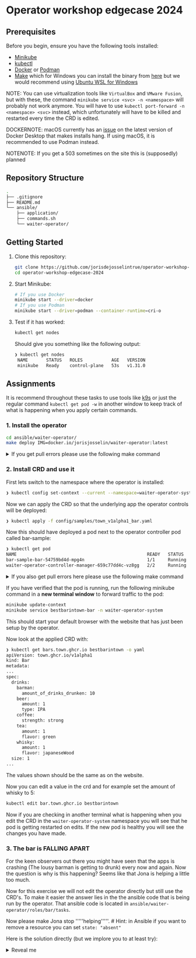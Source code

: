 
# Operator workshop edgecase 2024

## Prerequisites

Before you begin, ensure you have the following tools installed:

- [Minikube](https://minikube.sigs.k8s.io/docs/start/)
- [kubectl](https://kubernetes.io/docs/tasks/tools/)
- [Docker](https://docs.docker.com/get-docker/) or [Podman](https://podman.io/docs/installation)
- [Make](https://www.gnu.org/software/make/) which for Windows you can install the binary from [here](https://gnuwin32.sourceforge.net/packages/make.htm) but we would recommend using [Ubuntu WSL for Windows](https://ubuntu.com/desktop/wsl)

NOTE: You can use virtualization tools like `VirtualBox` and `VMware Fusion`, but with these, the command `minikube service <svc> -n <namespace>` will probably not work anymore. You will have to use `kubectl port-forward -n <namespace> <svc>` instead, which unfortunately will have to be killed and restarted every time the CRD is edited.

DOCKERNOTE: macOS currently has an [issue](https://github.com/docker/cli/issues/5412) on the latest version of Docker Desktop that makes installs hang. If using macOS, it is recommended to use Podman instead.

NOTENOTE: If you get a 503 sometimes on the site this is (supposedly) planned

## Repository Structure

```bash
.
├── .gitignore
├── README.md
└── ansible/
    ├── application/
    ├── commands.sh
    └── waiter-operator/
```

## Getting Started

1. Clone this repository:
   ```bash
   git clone https://github.com/jorisdejosselintrue/operator-workshop-edgecase-2024.git
   cd operator-workshop-edgecase-2024
   ```

2. Start Minikube:
   ```bash
   # If you use Docker
   minikube start --driver=docker
   # If you use Podman
   minikube start --driver=podman --container-runtime=cri-o
   ```

3. Test if it has worked:
   ```bash
   kubectl get nodes
   ```
   Should give you something like the following output:
   ```bash
   ❯ kubectl get nodes
    NAME       STATUS   ROLES           AGE   VERSION
    minikube   Ready    control-plane   53s   v1.31.0
   ```

## Assignments

It is recommend throughout these tasks to use tools like [k9s](https://k9scli.io/topics/install/) or just the regular command `kubectl get pod -w` in another window to keep track of what is happening when you apply certain commands.

### 1. Install the operator

```bash
cd ansible/waiter-operator/
make deploy IMG=docker.io/jorisjosselin/waiter-operator:latest
```

<details>
  <summary>If you get pull errors please use the following make command</summary>

```bash
make deploy IMG=trcr.nl/ec/waiter-operator:latest
```

</details>

### 2. Install CRD and use it
First lets switch to the namespace where the operator is installed:
```bash
❯ kubectl config set-context --current --namespace=waiter-operator-system
```

Now we can apply the CRD so that the underlying app the operator controls will be deployed:
```bash
❯ kubectl apply -f config/samples/town_v1alpha1_bar.yaml
```

Now this should have deployed a pod next to the operator controller pod called bar-sample:
```bash
❯ kubectl get pod
NAME                                                  READY   STATUS    RESTARTS   AGE
bar-sample-bar-54759bd4d-mpg4n                        1/1     Running   0          63s
waiter-operator-controller-manager-659c77dd4c-vz8gg   2/2     Running   0          3m4s
```

<details>
  <summary>If you also get pull errors here please use the following make command</summary>

```bash
kubectl patch Bar bestbarintown --type='merge' -p '{"spec": { "image": "trcr.nl/ec/waiter-operator-site" } }'
```

</details>

If you have verified that the pod is running, run the following minikube command in a **new terminal window** to forward traffic to the pod:
```bash
minikube update-context
minikube service bestbarintown-bar -n waiter-operator-system
```
This should start your default browser with the website that has just been setup by the operator.

Now look at the applied CRD with:
```bash
❯ kubectl get bars.town.ghcr.io bestbarintown -o yaml
apiVersion: town.ghcr.io/v1alpha1
kind: Bar
metadata:
...
spec:
  drinks:
    barman:
      amount_of_drinks_drunken: 10
    beer:
      amount: 1
      type: IPA
    coffee:
      strength: strong
    tea:
      amount: 1
      flavor: green
    whisky:
      amount: 1
      flavor: japaneseWood
  size: 1
...
```
The values shown should be the same as on the website.

Now you can edit a value in the crd and for example set the amount of whisky to 5:

```bash
kubectl edit bar.town.ghcr.io bestbarintown
```
Now if you are checking in another terminal what is happening when you edit the CRD in the `waiter-operator-system` namespace you will see that he pod is getting restarted on edits. If the new pod is healthy you will see the changes you have made.

### 3. The bar is FALLING APART
For the keen observers out there you might have seen that the apps is crashing (The lousy barman is getting to drunk) every now and again. Now the question is why is this happening? Seems like that Jona is helping a little too much.

Now for this exercise we will not edit the operator directly but still use the CRD's. To make it easier the answer lies in the the ansible code that is being run by the operator. That ansible code is located in `ansible/waiter-operator/roles/bar/tasks`.

Now please make Jona stop '''''helping'''''. # Hint: in Ansible if you want to remove a resource you can set `state: "absent"`

Here is the solution directly (but we implore you to at least try):
<details>
  <summary>Reveal me</summary>
  The following cronjob is the one spanning the job that makes the barman drunk (Adds an integer):

  ```
  ❯ kubectl get cronjobs.batch
  NAME                        SCHEDULE      TIMEZONE   SUSPEND   ACTIVE   LAST SCHEDULE   AGE
  bestbarintown-jona-helper   */1 * * * *   <none>     False     0        <none>          44s
  ```

  In the 'Add the Jona helper' task in the 'ansible/waiter-operator/roles/bar/tasks/main.yml' file, you can see the following state being set as 'present' by default:

  ```
  - name: Add the Jona helper
    kubernetes.core.k8s:
      state: "{{ stopitjona | default('present') }}"
  ```

  You can disable the cronjob with the following patch on the CRD:

  ```
  kubectl patch Bar bestbarintown --type='merge' -p '{"spec": { "stopitjona": "absent" } }'
  ```

  After waiting a bit the cronjob should not be there anymore:

  ```
  ❯ k get cronjobs.batch
  No resources found in waiter-operator-system namespace.
  ```
</details>
